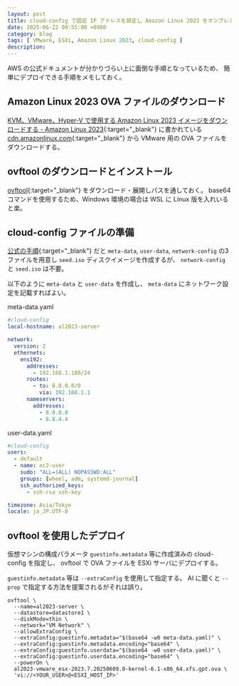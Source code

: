 ```yaml
---
layout: post
title: cloud-config で固定 IP アドレスを設定し Amazon Linux 2023 をオンプレミスの VMware ESXi サーバ上にデプロイする
date: 2025-06-22 09:55:00 +0900
category: blog
tags: [ VMware, ESXi, Amazon Linux 2023, cloud-config ]
description:
---
```


AWS の公式ドキュメントが分かりづらい上に面倒な手順となっているため、
簡単にデプロイできる手順をメモしておく。

## Amazon Linux 2023 OVA ファイルのダウンロード

[KVM、VMware、Hyper-V で使用する Amazon Linux 2023 イメージをダウンロードする - Amazon Linux 2023](https://docs.aws.amazon.com/ja_jp/linux/al2023/ug/outside-ec2-download.html){:target="_blank"}
に書かれている
[cdn.amazonlinux.com](https://cdn.amazonlinux.com/al2023/os-images/latest/){:target="_blank"}
から VMware 用の OVA ファイルをダウンロードする。

## ovftool のダウンロードとインストール

[ovftool](https://developer.broadcom.com/tools/open-virtualization-format-ovf-tool/latest){:target="_blank"}
をダウンロード・展開しパスを通しておく。
base64 コマンドを使用するため、Windows 環境の場合は WSL に Linux 版を入れいると楽。

## cloud-config ファイルの準備

[公式の手順](https://docs.aws.amazon.com/ja_jp/linux/al2023/ug/seed-iso.html){:target="_blank"}
だと `meta-data`, `user-data`, `network-config` の3ファイルを用意し
`seed.iso` ディスクイメージを作成するが、
`network-config` と `seed.iso` は不要。

以下のように `meta-data` と `user-data` を作成し、
`meta-data` にネットワーク設定を記載すればよい。

meta-data.yaml
```yaml
#cloud-config
local-hostname: al2023-server

network:
  version: 2
  ethernets:
    ens192:
      addresses:
        - 192.168.1.100/24
      routes:
        - to: 0.0.0.0/0
          via: 192.168.1.1
      nameservers:
        addresses:
          - 8.8.8.8
          - 8.8.4.4
```

user-data.yaml
```yaml
#cloud-config
users:
  - default
  - name: ec2-user
    sudo: "ALL=(ALL) NOPASSWD:ALL"
    groups: [wheel, adm, systemd-journal]
    ssh_authorized_keys:
      - ssh-rsa ssh-key

timezone: Asia/Tokyo
locale: ja_JP.UTF-8
```

## ovftool を使用したデプロイ

仮想マシンの構成パラメータ `guestinfo.metadata` 等に作成済みの cloud-config を指定し、
ovftool で OVA ファイルを ESXi サーバにデプロイする。

`guestinfo.metadata` 等は `--extraConfig` を使用して指定する。
AI に聞くと `--prop` で指定する方法を提案されるがそれは誤り。

```shell
ovftool \
  --name=al2023-server \
  --datastore=datastore1 \
  --diskMode=thin \
  --network="VM Network" \
  --allowExtraConfig \
  --extraConfig:guestinfo.metadata="$(base64 -w0 meta-data.yaml)" \
  --extraConfig:guestinfo.metadata.encoding="base64" \
  --extraConfig:guestinfo.userdata="$(base64 -w0 user-data.yaml)" \
  --extraConfig:guestinfo.userdata.encoding="base64" \
  --powerOn \
  al2023-vmware_esx-2023.7.20250609.0-kernel-6.1-x86_64.xfs.gpt.ova \
  'vi://<YOUR_USER>@<ESXI_HOST_IP>'
```
